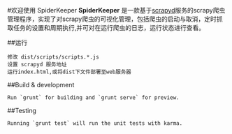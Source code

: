 #欢迎使用 SpiderKeeper
**SpiderKeeper** 是一款基于[scrapyd](https://github.com/scrapy/scrapyd)服务的scrapy爬虫管理程序，实现了对scrapy爬虫的可视化管理，包括爬虫的启动与取消，定时抓取任务的设置和周期执行,并可对在运行爬虫的日志，运行状态进行查看。

##运行

    修改 dist/scripts/scripts.*.js
    设置 scrapyd 服务地址
    运行index.html,或将dist下文件部署至web服务器

##Build & development

    Run `grunt` for building and `grunt serve` for preview.

##Testing

    Running `grunt test` will run the unit tests with karma.
